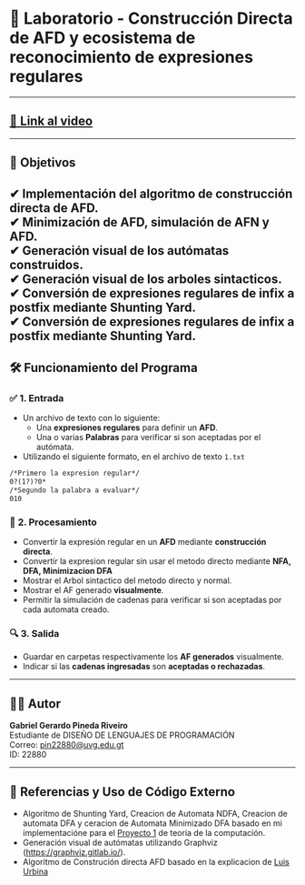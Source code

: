 # 🚀 Laboratorio - Construcción Directa de AFD y ecosistema de reconocimiento de expresiones regulares
---
## [📌 Link al video](https://youtu.be/W8fhNUQJccE)
---
## 🎯 Objetivos

✔ Implementación del **algoritmo de construcción directa de AFD**.  
✔ Minimización de AFD, simulación de **AFN y AFD**.  
✔ Generación visual de los autómatas construidos.  
✔ Generación visual de los arboles sintacticos.  
✔ Conversión de expresiones regulares de **infix a postfix** mediante **Shunting Yard**.  
✔ Conversión de expresiones regulares de **infix a postfix** mediante **Shunting Yard**.
---
## 🛠️ Funcionamiento del Programa

### ✅ **1. Entrada**
- Un archivo de texto con lo siguiente:
  - Una **expresiones regulares** para definir un **AFD**.
  - Una o varias **Palabras** para verificar si son aceptadas por el autómata.
- Utilizando el siguiente formato, en el archivo de texto ``1.txt``
```txt
/*Primero la expresion regular*/
0?(1?)?0*
/*Segundo la palabra a evaluar*/
010
```

### 🎯 **2. Procesamiento**
- Convertir la expresión regular en un **AFD** mediante **construcción directa**.
- Convertir la expresion regular sin usar el metodo directo mediante **NFA, DFA, Minimizacion DFA**
- Mostrar el Arbol sintactico del metodo directo y normal.
- Mostrar el AF generado **visualmente**.
- Permitir la simulación de cadenas para verificar si son aceptadas por cada automata creado.

### 🔍 **3. Salida**
- Guardar en carpetas respectivamente los **AF generados** visualmente.
- Indicar si las **cadenas ingresadas** son **aceptadas o rechazadas**.

---
## 👨‍💻 Autor
**Gabriel Gerardo Pineda Riveiro**  
Estudiante de DISEÑO DE LENGUAJES DE PROGRAMACIÓN  
Correo: pin22880@uvg.edu.gt  
ID: 22880  

---
## 📜 Referencias y Uso de Código Externo

- Algoritmo de Shunting Yard, Creacion de Automata NDFA, Creacion de automata DFA y ceracion de Automata Minimizado DFA basado en mi implementacióne para el [Proyecto 1](https://github.com/Gerax5/TCLAB04/tree/Proyecto) de teoria de la computación.
- Generación visual de autómatas utilizando Graphviz (https://graphviz.gitlab.io/).
- Algoritmo de Construción directa AFD basado en la explicacion de [Luis Urbina](https://www.youtube.com/watch?v=1elii9xzYlc)
